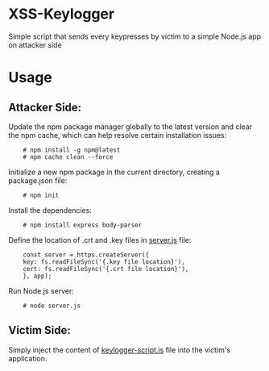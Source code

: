 # XSS-Keylogger
Simple script that sends every keypresses by victim to a simple Node.js app on attacker side

# Usage
## Attacker Side:

Update the npm package manager globally to the latest version and clear the npm cache, which can help resolve certain installation issues:

        # npm install -g npm@latest
        # npm cache clean --force

Initialize a new npm package in the current directory, creating a package.json file:

        # npm init

Install the dependencies:

        # npm install express body-parser

Define the location of .crt and .key files in [server.js](server.js) file:

        const server = https.createServer({
        key: fs.readFileSync('{.key file location}'),
        cert: fs.readFileSync('{.crt file location}'),
        }, app);

Run Node.js server:

        # node server.js

## Victim Side:

Simply inject the content of [keylogger-script.js](keylogger-script.js) file into the victim's application.
